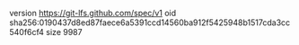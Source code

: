version https://git-lfs.github.com/spec/v1
oid sha256:0190437d8ed87faece6a5391ccd14560ba912f5425948b1517cda3cc540f6cf4
size 9987
